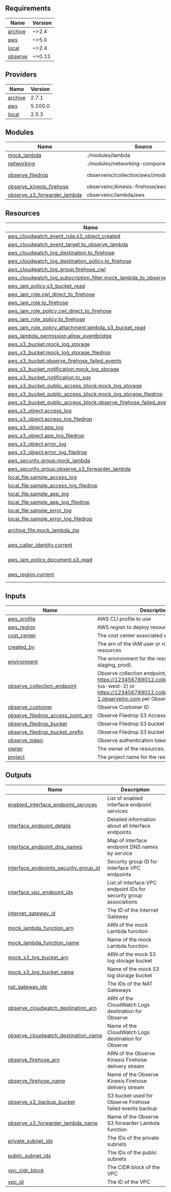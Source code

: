 <!-- BEGIN_TF_DOCS -->
## Requirements

| Name | Version |
|------|---------|
| <a name="requirement_archive"></a> [archive](#requirement\_archive) | ~>2.4 |
| <a name="requirement_aws"></a> [aws](#requirement\_aws) | ~>5.0 |
| <a name="requirement_local"></a> [local](#requirement\_local) | ~>2.4 |
| <a name="requirement_observe"></a> [observe](#requirement\_observe) | ~>0.13 |

## Providers

| Name | Version |
|------|---------|
| <a name="provider_archive"></a> [archive](#provider\_archive) | 2.7.1 |
| <a name="provider_aws"></a> [aws](#provider\_aws) | 5.100.0 |
| <a name="provider_local"></a> [local](#provider\_local) | 2.5.3 |

## Modules

| Name | Source | Version |
|------|--------|---------|
| <a name="module_mock_lambda"></a> [mock\_lambda](#module\_mock\_lambda) | ./modules/lambda | n/a |
| <a name="module_networking"></a> [networking](#module\_networking) | ./modules/networking-components | n/a |
| <a name="module_observe_filedrop"></a> [observe\_filedrop](#module\_observe\_filedrop) | observeinc/collection/aws//modules/forwarder | >= 2.10 |
| <a name="module_observe_kinesis_firehose"></a> [observe\_kinesis\_firehose](#module\_observe\_kinesis\_firehose) | observeinc/kinesis-firehose/aws | 2.4.1 |
| <a name="module_observe_s3_forwarder_lambda"></a> [observe\_s3\_forwarder\_lambda](#module\_observe\_s3\_forwarder\_lambda) | observeinc/lambda/aws | 3.6.0 |

## Resources

| Name | Type |
|------|------|
| [aws_cloudwatch_event_rule.s3_object_created](https://registry.terraform.io/providers/hashicorp/aws/latest/docs/resources/cloudwatch_event_rule) | resource |
| [aws_cloudwatch_event_target.to_observe_lambda](https://registry.terraform.io/providers/hashicorp/aws/latest/docs/resources/cloudwatch_event_target) | resource |
| [aws_cloudwatch_log_destination.to_firehose](https://registry.terraform.io/providers/hashicorp/aws/latest/docs/resources/cloudwatch_log_destination) | resource |
| [aws_cloudwatch_log_destination_policy.to_firehose](https://registry.terraform.io/providers/hashicorp/aws/latest/docs/resources/cloudwatch_log_destination_policy) | resource |
| [aws_cloudwatch_log_group.firehose_cwl](https://registry.terraform.io/providers/hashicorp/aws/latest/docs/resources/cloudwatch_log_group) | resource |
| [aws_cloudwatch_log_subscription_filter.mock_lambda_to_observe](https://registry.terraform.io/providers/hashicorp/aws/latest/docs/resources/cloudwatch_log_subscription_filter) | resource |
| [aws_iam_policy.s3_bucket_read](https://registry.terraform.io/providers/hashicorp/aws/latest/docs/resources/iam_policy) | resource |
| [aws_iam_role.cwl_direct_to_firehose](https://registry.terraform.io/providers/hashicorp/aws/latest/docs/resources/iam_role) | resource |
| [aws_iam_role.to_firehose](https://registry.terraform.io/providers/hashicorp/aws/latest/docs/resources/iam_role) | resource |
| [aws_iam_role_policy.cwl_direct_to_firehose](https://registry.terraform.io/providers/hashicorp/aws/latest/docs/resources/iam_role_policy) | resource |
| [aws_iam_role_policy.to_firehose](https://registry.terraform.io/providers/hashicorp/aws/latest/docs/resources/iam_role_policy) | resource |
| [aws_iam_role_policy_attachment.lambda_s3_bucket_read](https://registry.terraform.io/providers/hashicorp/aws/latest/docs/resources/iam_role_policy_attachment) | resource |
| [aws_lambda_permission.allow_eventbridge](https://registry.terraform.io/providers/hashicorp/aws/latest/docs/resources/lambda_permission) | resource |
| [aws_s3_bucket.mock_log_storage](https://registry.terraform.io/providers/hashicorp/aws/latest/docs/resources/s3_bucket) | resource |
| [aws_s3_bucket.mock_log_storage_filedrop](https://registry.terraform.io/providers/hashicorp/aws/latest/docs/resources/s3_bucket) | resource |
| [aws_s3_bucket.observe_firehose_failed_events](https://registry.terraform.io/providers/hashicorp/aws/latest/docs/resources/s3_bucket) | resource |
| [aws_s3_bucket_notification.mock_log_storage](https://registry.terraform.io/providers/hashicorp/aws/latest/docs/resources/s3_bucket_notification) | resource |
| [aws_s3_bucket_notification.to_sqs](https://registry.terraform.io/providers/hashicorp/aws/latest/docs/resources/s3_bucket_notification) | resource |
| [aws_s3_bucket_public_access_block.mock_log_storage](https://registry.terraform.io/providers/hashicorp/aws/latest/docs/resources/s3_bucket_public_access_block) | resource |
| [aws_s3_bucket_public_access_block.mock_log_storage_filedrop](https://registry.terraform.io/providers/hashicorp/aws/latest/docs/resources/s3_bucket_public_access_block) | resource |
| [aws_s3_bucket_public_access_block.observe_firehose_failed_events](https://registry.terraform.io/providers/hashicorp/aws/latest/docs/resources/s3_bucket_public_access_block) | resource |
| [aws_s3_object.access_log](https://registry.terraform.io/providers/hashicorp/aws/latest/docs/resources/s3_object) | resource |
| [aws_s3_object.access_log_filedrop](https://registry.terraform.io/providers/hashicorp/aws/latest/docs/resources/s3_object) | resource |
| [aws_s3_object.app_log](https://registry.terraform.io/providers/hashicorp/aws/latest/docs/resources/s3_object) | resource |
| [aws_s3_object.app_log_filedrop](https://registry.terraform.io/providers/hashicorp/aws/latest/docs/resources/s3_object) | resource |
| [aws_s3_object.error_log](https://registry.terraform.io/providers/hashicorp/aws/latest/docs/resources/s3_object) | resource |
| [aws_s3_object.error_log_filedrop](https://registry.terraform.io/providers/hashicorp/aws/latest/docs/resources/s3_object) | resource |
| [aws_security_group.mock_lambda](https://registry.terraform.io/providers/hashicorp/aws/latest/docs/resources/security_group) | resource |
| [aws_security_group.observe_s3_forwarder_lambda](https://registry.terraform.io/providers/hashicorp/aws/latest/docs/resources/security_group) | resource |
| [local_file.sample_access_log](https://registry.terraform.io/providers/hashicorp/local/latest/docs/resources/file) | resource |
| [local_file.sample_access_log_filedrop](https://registry.terraform.io/providers/hashicorp/local/latest/docs/resources/file) | resource |
| [local_file.sample_app_log](https://registry.terraform.io/providers/hashicorp/local/latest/docs/resources/file) | resource |
| [local_file.sample_app_log_filedrop](https://registry.terraform.io/providers/hashicorp/local/latest/docs/resources/file) | resource |
| [local_file.sample_error_log](https://registry.terraform.io/providers/hashicorp/local/latest/docs/resources/file) | resource |
| [local_file.sample_error_log_filedrop](https://registry.terraform.io/providers/hashicorp/local/latest/docs/resources/file) | resource |
| [archive_file.mock_lambda_zip](https://registry.terraform.io/providers/hashicorp/archive/latest/docs/data-sources/file) | data source |
| [aws_caller_identity.current](https://registry.terraform.io/providers/hashicorp/aws/latest/docs/data-sources/caller_identity) | data source |
| [aws_iam_policy_document.s3_read](https://registry.terraform.io/providers/hashicorp/aws/latest/docs/data-sources/iam_policy_document) | data source |
| [aws_region.current](https://registry.terraform.io/providers/hashicorp/aws/latest/docs/data-sources/region) | data source |

## Inputs

| Name | Description | Type | Default | Required |
|------|-------------|------|---------|:--------:|
| <a name="input_aws_profile"></a> [aws\_profile](#input\_aws\_profile) | AWS CLI profile to use | `string` | `null` | no |
| <a name="input_aws_region"></a> [aws\_region](#input\_aws\_region) | AWS region to deploy resources | `string` | `null` | no |
| <a name="input_cost_center"></a> [cost\_center](#input\_cost\_center) | The cost center associated with the resources. | `string` | `null` | no |
| <a name="input_created_by"></a> [created\_by](#input\_created\_by) | The arn of the IAM user or role that create the resources | `string` | n/a | yes |
| <a name="input_environment"></a> [environment](#input\_environment) | The environment for the resources (e.g., dev, staging, prod). | `string` | n/a | yes |
| <a name="input_observe_collection_endpoint"></a> [observe\_collection\_endpoint](#input\_observe\_collection\_endpoint) | Observe collection endpoint, e.g. https://123456789012.collect.observeinc.com (us-west-2) or https://123456789012.collect.us-east-1.observeinc.com per Observe docs | `string` | n/a | yes |
| <a name="input_observe_customer"></a> [observe\_customer](#input\_observe\_customer) | Observe Customer ID | `string` | n/a | yes |
| <a name="input_observe_filedrop_access_point_arn"></a> [observe\_filedrop\_access\_point\_arn](#input\_observe\_filedrop\_access\_point\_arn) | Observe Filedrop S3 Access Point ARN | `string` | `""` | no |
| <a name="input_observe_filedrop_bucket"></a> [observe\_filedrop\_bucket](#input\_observe\_filedrop\_bucket) | Observe Filedrop S3 bucket name | `string` | `""` | no |
| <a name="input_observe_filedrop_bucket_prefix"></a> [observe\_filedrop\_bucket\_prefix](#input\_observe\_filedrop\_bucket\_prefix) | Observe Filedrop S3 bucket prefix | `string` | `""` | no |
| <a name="input_observe_token"></a> [observe\_token](#input\_observe\_token) | Observe authentication token | `string` | n/a | yes |
| <a name="input_owner"></a> [owner](#input\_owner) | The owner of the resources. | `string` | n/a | yes |
| <a name="input_project"></a> [project](#input\_project) | The project name for the resources. | `string` | n/a | yes |

## Outputs

| Name | Description |
|------|-------------|
| <a name="output_enabled_interface_endpoint_services"></a> [enabled\_interface\_endpoint\_services](#output\_enabled\_interface\_endpoint\_services) | List of enabled interface endpoint services |
| <a name="output_interface_endpoint_details"></a> [interface\_endpoint\_details](#output\_interface\_endpoint\_details) | Detailed information about all interface endpoints |
| <a name="output_interface_endpoint_dns_names"></a> [interface\_endpoint\_dns\_names](#output\_interface\_endpoint\_dns\_names) | Map of interface endpoint DNS names by service |
| <a name="output_interface_endpoints_security_group_id"></a> [interface\_endpoints\_security\_group\_id](#output\_interface\_endpoints\_security\_group\_id) | Security group ID for interface VPC endpoints |
| <a name="output_interface_vpc_endpoint_ids"></a> [interface\_vpc\_endpoint\_ids](#output\_interface\_vpc\_endpoint\_ids) | List of interface VPC endpoint IDs for security group associations |
| <a name="output_internet_gateway_id"></a> [internet\_gateway\_id](#output\_internet\_gateway\_id) | The ID of the Internet Gateway |
| <a name="output_mock_lambda_function_arn"></a> [mock\_lambda\_function\_arn](#output\_mock\_lambda\_function\_arn) | ARN of the mock Lambda function |
| <a name="output_mock_lambda_function_name"></a> [mock\_lambda\_function\_name](#output\_mock\_lambda\_function\_name) | Name of the mock Lambda function |
| <a name="output_mock_s3_log_bucket_arn"></a> [mock\_s3\_log\_bucket\_arn](#output\_mock\_s3\_log\_bucket\_arn) | ARN of the mock S3 log storage bucket |
| <a name="output_mock_s3_log_bucket_name"></a> [mock\_s3\_log\_bucket\_name](#output\_mock\_s3\_log\_bucket\_name) | Name of the mock S3 log storage bucket |
| <a name="output_nat_gateway_ids"></a> [nat\_gateway\_ids](#output\_nat\_gateway\_ids) | The IDs of the NAT Gateways |
| <a name="output_observe_cloudwatch_destination_arn"></a> [observe\_cloudwatch\_destination\_arn](#output\_observe\_cloudwatch\_destination\_arn) | ARN of the CloudWatch Logs destination for Observe |
| <a name="output_observe_cloudwatch_destination_name"></a> [observe\_cloudwatch\_destination\_name](#output\_observe\_cloudwatch\_destination\_name) | Name of the CloudWatch Logs destination for Observe |
| <a name="output_observe_firehose_arn"></a> [observe\_firehose\_arn](#output\_observe\_firehose\_arn) | ARN of the Observe Kinesis Firehose delivery stream |
| <a name="output_observe_firehose_name"></a> [observe\_firehose\_name](#output\_observe\_firehose\_name) | Name of the Observe Kinesis Firehose delivery stream |
| <a name="output_observe_s3_backup_bucket"></a> [observe\_s3\_backup\_bucket](#output\_observe\_s3\_backup\_bucket) | S3 bucket used for Observe Firehose failed events backup |
| <a name="output_observe_s3_forwarder_lambda_name"></a> [observe\_s3\_forwarder\_lambda\_name](#output\_observe\_s3\_forwarder\_lambda\_name) | Name of the Observe S3 forwarder Lambda function |
| <a name="output_private_subnet_ids"></a> [private\_subnet\_ids](#output\_private\_subnet\_ids) | The IDs of the private subnets |
| <a name="output_public_subnet_ids"></a> [public\_subnet\_ids](#output\_public\_subnet\_ids) | The IDs of the public subnets |
| <a name="output_vpc_cidr_block"></a> [vpc\_cidr\_block](#output\_vpc\_cidr\_block) | The CIDR block of the VPC |
| <a name="output_vpc_id"></a> [vpc\_id](#output\_vpc\_id) | The ID of the VPC |
<!-- END_TF_DOCS -->